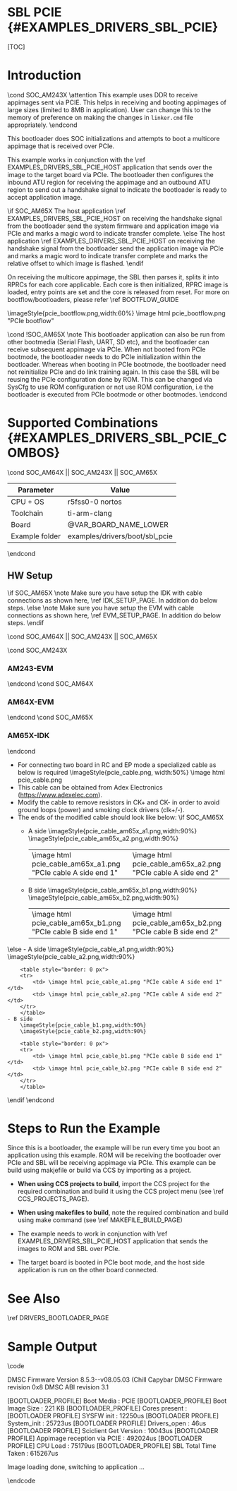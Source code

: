 # SBL PCIE {#EXAMPLES_DRIVERS_SBL_PCIE}

[TOC]

# Introduction

\cond SOC_AM243X
\attention This example uses DDR to receive appimages sent via PCIE. This helps in receiving
and booting appimages of large sizes (limited to 8MB in application). User can change
this to the memory of preference on making the changes in `linker.cmd` file appropriately.
\endcond

This bootloader does SOC initializations and attempts to boot a multicore appimage that is
received over PCIe.

This example works in conjunction with the \ref EXAMPLES_DRIVERS_SBL_PCIE_HOST application
that sends over the image to the target board via PCIe. The bootloader then configures the
inbound ATU region for receiving the appimage and an outbound ATU region to send out
a handshake signal to indicate the bootloader is ready to accept application image.

\if SOC_AM65X
The host application \ref EXAMPLES_DRIVERS_SBL_PCIE_HOST on receiving the handshake signal
from the bootloader send the system firmware and application image via PCIe and marks a
magic word to indicate transfer complete.
\else
The host application \ref EXAMPLES_DRIVERS_SBL_PCIE_HOST on receiving the handshake signal
from the bootloader send the application image via PCIe and marks a magic word to indicate
transfer complete and marks the relative offset to which image is flashed.
\endif

On receiving the multicore appimage, the SBL then parses it, splits it into RPRCs for
each core applicable. Each core is then initialized, RPRC image is loaded, entry points
are set and the core is released from reset. For more on bootflow/bootloaders, please
refer \ref BOOTFLOW_GUIDE

\imageStyle{pcie_bootflow.png,width:60%}
\image html pcie_bootflow.png "PCIe bootflow"

\cond !SOC_AM65X
\note This bootloader application can also be run from other bootmedia (Serial Flash,
UART, SD etc), and the bootloader can receive subsequent appimage via PCIe. When not
booted from PCIe bootmode, the bootloader needs to do PCIe initialization within the bootloader.
Whereas when booting in PCIe bootmode, the bootloader need not reinitialize PCIe and do link training
again. In this case the SBL will be reusing the PCIe configuration done by ROM. This can be
changed via SysCfg to use ROM configuration or not use ROM configuration, i.e
the bootloader is executed from PCIe bootmode or other bootmodes.
\endcond

# Supported Combinations {#EXAMPLES_DRIVERS_SBL_PCIE_COMBOS}

\cond SOC_AM64X || SOC_AM243X || SOC_AM65X


 Parameter      | Value
 ---------------|-----------
 CPU + OS       | r5fss0-0 nortos
 Toolchain      | ti-arm-clang
 Board          | @VAR_BOARD_NAME_LOWER
 Example folder | examples/drivers/boot/sbl_pcie

\endcond

## HW Setup

\if SOC_AM65X
\note Make sure you have setup the IDK with cable connections as shown here, \ref IDK_SETUP_PAGE.
      In addition do below steps.
\else
\note Make sure you have setup the EVM with cable connections as shown here, \ref EVM_SETUP_PAGE.
      In addition do below steps.
\endif

\cond SOC_AM64X || SOC_AM243X || SOC_AM65X

\cond SOC_AM243X
### AM243-EVM
\endcond
\cond SOC_AM64X
### AM64X-EVM
\endcond
\cond SOC_AM65X
### AM65X-IDK
\endcond

- For connecting two board in RC and EP mode a specialized cable as below is required
    \imageStyle{pcie_cable.png, width:50%}
    \image html pcie_cable.png
- This cable can be obtained from Adex Electronics (https://www.adexelec.com).
- Modify the cable to remove resistors in CK+ and CK- in order to avoid ground loops (power) and smoking clock drivers (clk+/-).
- The ends of the modified cable should look like below:
\if SOC_AM65X
    - A side
        \imageStyle{pcie_cable_am65x_a1.png,width:90%}
        \imageStyle{pcie_cable_am65x_a2.png,width:90%}

        <table style="border: 0 px">
        <tr>
            <td> \image html pcie_cable_am65x_a1.png "PCIe cable A side end 1" </td>
            <td> \image html pcie_cable_am65x_a2.png "PCIe cable A side end 2" </td>
        </tr>
        </table>
    - B side
        \imageStyle{pcie_cable_am65x_b1.png,width:90%}
        \imageStyle{pcie_cable_am65x_b2.png,width:90%}

        <table style="border: 0 px">
        <tr>
            <td> \image html pcie_cable_am65x_b1.png "PCIe cable B side end 1" </td>
            <td> \image html pcie_cable_am65x_b2.png "PCIe cable B side end 2" </td>
        </tr>
        </table>
\else
    - A side
        \imageStyle{pcie_cable_a1.png,width:90%}
        \imageStyle{pcie_cable_a2.png,width:90%}

        <table style="border: 0 px">
        <tr>
            <td> \image html pcie_cable_a1.png "PCIe cable A side end 1" </td>
            <td> \image html pcie_cable_a2.png "PCIe cable A side end 2" </td>
        </tr>
        </table>
    - B side
        \imageStyle{pcie_cable_b1.png,width:90%}
        \imageStyle{pcie_cable_b2.png,width:90%}

        <table style="border: 0 px">
        <tr>
            <td> \image html pcie_cable_b1.png "PCIe cable B side end 1" </td>
            <td> \image html pcie_cable_b2.png "PCIe cable B side end 2" </td>
        </tr>
        </table>
\endif
\endcond

# Steps to Run the Example

Since this is a bootloader, the example will be run every time you boot an application
using this example. ROM will be receiving the bootloader over PCIe and SBL will be receiving appimage
via PCIe. This example can be build using makjefile or build via CCS by importing as a project.

- **When using CCS projects to build**, import the CCS project for the required combination
  and build it using the CCS project menu (see \ref CCS_PROJECTS_PAGE).
- **When using makefiles to build**, note the required combination and build using
  make command (see \ref MAKEFILE_BUILD_PAGE)

- The example needs to work in conjunction with \ref EXAMPLES_DRIVERS_SBL_PCIE_HOST
  application that sends the images to ROM and SBL over PCIe.
- The target board is booted in PCIe boot mode, and the host side application is
  run on the other board connected.

# See Also

\ref DRIVERS_BOOTLOADER_PAGE

# Sample Output

\code

DMSC Firmware Version 8.5.3--v08.05.03 (Chill Capybar
DMSC Firmware revision 0x8
DMSC ABI revision 3.1

[BOOTLOADER_PROFILE] Boot Media       : PCIE
[BOOTLOADER_PROFILE] Boot Image Size  : 221 KB
[BOOTLOADER_PROFILE] Cores present    :
[BOOTLOADER PROFILE] SYSFW init                       :      12250us
[BOOTLOADER PROFILE] System_init                      :      25723us
[BOOTLOADER PROFILE] Drivers_open                     :         46us
[BOOTLOADER PROFILE] Sciclient Get Version            :      10043us
[BOOTLOADER PROFILE] Appimage reception via PCIE      :     492024us
[BOOTLOADER PROFILE] CPU Load                         :      75179us
[BOOTLOADER_PROFILE] SBL Total Time Taken             :     615267us

Image loading done, switching to application ...

\endcode
